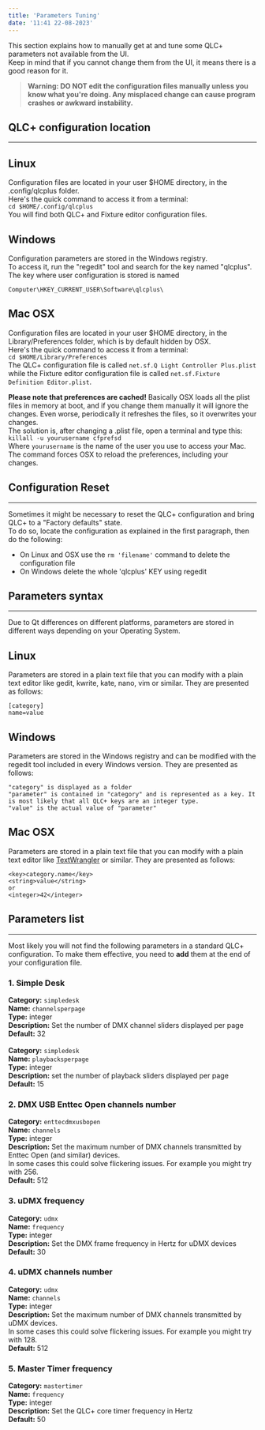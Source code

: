 ```yaml
---
title: 'Parameters Tuning'
date: '11:41 22-08-2023'
---
```


This section explains how to manually get at and tune some QLC+ parameters not available from the UI.  
Keep in mind that if you cannot change them from the UI, it means there is a good reason for it.

> **Warning: DO NOT edit the configuration files manually unless you know what you're doing. Any misplaced change can cause program crashes or awkward instability.**


## QLC+ configuration location
<hr>

Linux
-----

Configuration files are located in your user $HOME directory, in the .config/qlcplus folder.  
Here's the quick command to access it from a terminal:  
`cd $HOME/.config/qlcplus`  
You will find both QLC+ and Fixture editor configuration files.

Windows
-------

Configuration parameters are stored in the Windows registry.  
To access it, run the "regedit" tool and search for the key named "qlcplus".
The key where user configuration is stored is named

`Computer\HKEY_CURRENT_USER\Software\qlcplus\`

Mac OSX
-------

Configuration files are located in your user $HOME directory, in the Library/Preferences folder, which is by default hidden by OSX.  
Here's the quick command to access it from a terminal:  
`cd $HOME/Library/Preferences`  
The QLC+ configuration file is called `net.sf.Q Light Controller Plus.plist` while the Fixture editor configuration file is called `net.sf.Fixture Definition Editor.plist`.  
  
**Please note that preferences are cached!** Basically OSX loads all the plist files in memory at boot, and if you change them manually it will ignore the changes. Even worse, periodically it refreshes the files, so it overwrites your changes.  
The solution is, after changing a .plist file, open a terminal and type this:  
`killall -u yourusername cfprefsd`  
Where `yourusername` is the name of the user you use to access your Mac. The command forces OSX to reload the preferences, including your changes.

## Configuration Reset
<hr>

Sometimes it might be necessary to reset the QLC+ configuration and bring QLC+ to a "Factory defaults" state.  
To do so, locate the configuration as explained in the first paragraph, then do the following:

* On Linux and OSX use the `rm 'filename'` command to delete the configuration file
* On Windows delete the whole 'qlcplus' KEY using regedit

## Parameters syntax
<hr>

Due to Qt differences on different platforms, parameters are stored in different ways depending on your Operating System.

Linux
-----

Parameters are stored in a plain text file that you can modify with a plain text editor like gedit, kwrite, kate, nano, vim or similar. They are presented as follows:

    [category]
    name=value

Windows
-------

Parameters are stored in the Windows registry and can be modified with the regedit tool included in every Windows version. They are presented as follows:

    "category" is displayed as a folder
    "parameter" is contained in "category" and is represented as a key. It is most likely that all QLC+ keys are an integer type.
    "value" is the actual value of "parameter"

Mac OSX
-------

Parameters are stored in a plain text file that you can modify with a plain text editor like [TextWrangler](https://www.barebones.com/products/textwrangler/) or similar. They are presented as follows:

    <key>category.name</key>
    <string>value</string>
    or
    <integer>42</integer>

## Parameters list
<hr>

Most likely you will not find the following parameters in a standard QLC+ configuration. To make them effective, you need to **add** them at the end of your configuration file.

### 1. Simple Desk

**Category:** `simpledesk`<br>
**Name:** `channelsperpage`<br>
**Type:** integer<br>
**Description:** Set the number of DMX channel sliders displayed per page<br>
**Default:** 32<br>
<br>
**Category:** `simpledesk`<br>
**Name:** `playbacksperpage`<br>
**Type:** integer<br>
**Description:** set the number of playback sliders displayed per page<br>
**Default:** 15<br>

### 2. DMX USB Enttec Open channels number

**Category:** `enttecdmxusbopen`<br>
**Name:** `channels`<br>
**Type:** integer<br>
**Description:** Set the maximum number of DMX channels transmitted by Enttec Open (and similar) devices.<br>
In some cases this could solve flickering issues. For example you might try with 256.<br>
**Default:** 512<br>

### 3. uDMX frequency

**Category:** `udmx`<br>
**Name:** `frequency`<br>
**Type:** integer<br>
**Description:** Set the DMX frame frequency in Hertz for uDMX devices<br>
**Default:** 30<br>

### 4. uDMX channels number

**Category:** `udmx`<br>
**Name:** `channels`<br>
**Type:** integer<br>
**Description:** Set the maximum number of DMX channels transmitted by uDMX devices.<br>
In some cases this could solve flickering issues. For example you might try with 128.<br>
**Default:** 512<br>

### 5. Master Timer frequency

**Category:** `mastertimer`<br>
**Name:** `frequency`<br>
**Type:** integer<br>
**Description:** Set the QLC+ core timer frequency in Hertz<br>
**Default:** 50<br>
